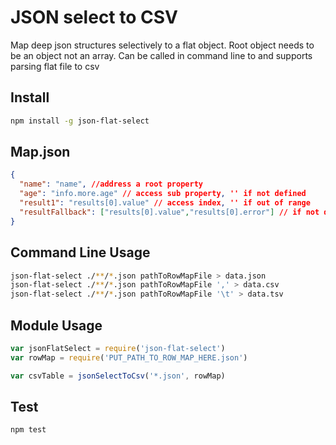 # JSON select to CSV

Map deep json structures selectively to a flat object. Root object needs to be an object not an array. Can be called in command line to and supports parsing flat file to csv

## Install
```sh
npm install -g json-flat-select
```

## Map.json

```json
{
  "name": "name", //address a root property
  "age": "info.more.age" // access sub property, '' if not defined
  "result1": "results[0].value" // access index, '' if out of range
  "resultFallback": ["results[0].value","results[0].error"] // if not defined will attempt to resolve second
}
```

## Command Line Usage

```sh
json-flat-select ./**/*.json pathToRowMapFile > data.json
json-flat-select ./**/*.json pathToRowMapFile ',' > data.csv
json-flat-select ./**/*.json pathToRowMapFile '\t' > data.tsv
```


## Module Usage

```js
var jsonFlatSelect = require('json-flat-select')
var rowMap = require('PUT_PATH_TO_ROW_MAP_HERE.json')

var csvTable = jsonSelectToCsv('*.json', rowMap)
```


## Test

```js
npm test
```
